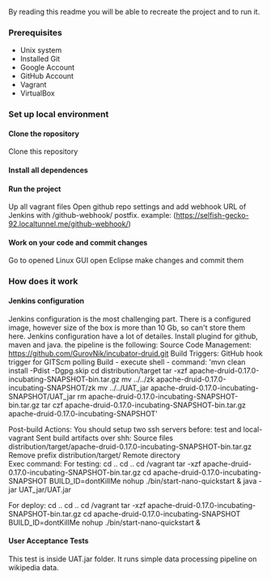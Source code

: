 By reading this readme you will be able to recreate the project and to run it.

### Prerequisites
- Unix system
- Installed Git 
- Google Account
- GitHub Account
- Vagrant
- VirtualBox

### Set up local environment

#### Clone the ropository
Clone this repository

#### Install all dependences

#### Run the project
Up all vagrant files
Open github repo settings and add webhook URL of Jenkins with /github-webhook/ postfix. 
example: (https://selfish-gecko-92.localtunnel.me/github-webhook/)

#### Work on your code and commit changes
Go to opened Linux GUI open Eclipse make changes and commit them
### How does it work

#### Jenkins configuration
Jenkins configuration is the most challenging part. There is a configured image, however size of the box is more than 10 Gb, so can't store them here. Jenkins configuration have a lot of detailes. 
Install plugind for github, maven and java.
the pipeline is the following:
Source Code Management: https://github.com/GurovNik/incubator-druid.git
Build Triggers: GitHub hook trigger for GITScm polling
Build - execute shell - command: 
'mvn clean install -Pdist -Dgpg.skip
cd distribution/target
tar -xzf apache-druid-0.17.0-incubating-SNAPSHOT-bin.tar.gz
mv ../../zk apache-druid-0.17.0-incubating-SNAPSHOT/zk
mv ../../UAT_jar apache-druid-0.17.0-incubating-SNAPSHOT/UAT_jar
rm apache-druid-0.17.0-incubating-SNAPSHOT-bin.tar.gz
tar czf apache-druid-0.17.0-incubating-SNAPSHOT-bin.tar.gz apache-druid-0.17.0-incubating-SNAPSHOT'

Post-build Actions:
You should setup two ssh servers before: test and local-vagrant
Sent build artifacts over shh:
Source files		distribution/target/apache-druid-0.17.0-incubating-SNAPSHOT-bin.tar.gz
Remove prefix		distribution/target/
Remote directory		
Exec command:
For testing:
cd ..
cd ..
cd /vagrant
tar -xzf apache-druid-0.17.0-incubating-SNAPSHOT-bin.tar.gz
cd apache-druid-0.17.0-incubating-SNAPSHOT
BUILD_ID=dontKillMe nohup ./bin/start-nano-quickstart &
java -jar UAT_jar/UAT.jar 

For deploy:
cd ..
cd ..
cd /vagrant
tar -xzf apache-druid-0.17.0-incubating-SNAPSHOT-bin.tar.gz
cd apache-druid-0.17.0-incubating-SNAPSHOT
BUILD_ID=dontKillMe nohup ./bin/start-nano-quickstart &

#### User Acceptance Tests
This test is inside  UAT.jar folder. It runs simple data processing pipeline on wikipedia data.

